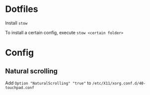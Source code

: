 # Dotfiles

Install `stow`

To install a certain config, execute `stow <certain folder>`


# Config
## Natural scrolling

Add `Option "NaturalScrolling" "true"` to `/etc/X11/xorg.conf.d/40-touchpad.conf`
